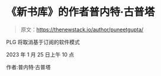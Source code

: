 # 《新书库》的作者普内特·古普塔

> 原文：<https://thenewstack.io/author/puneetgupta/>

PLG 将取消基于订阅的软件模式

2023 年 1 月 25 日上午 10 点

作者:普内特·古普塔